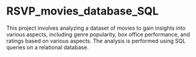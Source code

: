# RSVP_movies_database_SQL
This project involves analyzing a dataset of movies to gain insights into various aspects, including genre popularity, box office performance, and ratings based on various aspects. The analysis is performed using SQL queries on a relational database.
